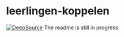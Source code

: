 # leerlingen-koppelen
[![DeepSource](https://app.deepsource.com/gh/woutvos/leerlingen-koppelen.svg/?label=active+issues&show_trend=true&token=YjMX2GiiFOeKNfifnXBjoVT2)](https://app.deepsource.com/gh/woutvos/leerlingen-koppelen/?ref=repository-badge)
The readme is still in progress
